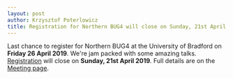 ```yaml
---
layout: post
author: Krzysztof Poterlowicz
title: Registration for Northern BUG4 will close on Sunday, 21st April 2019
---
```


Last chance to register for Northern BUG4 at the University of Bradford on **Friday 26 April 2019**. We're jam packed with some amazing talks.
[Registration](https://www.eventbrite.co.uk/e/northernbug-4-bradford-tickets-56409293716) will close on **Sunday, 21st April 2019**.
Full details are on the [Meeting page](https://northernbug.github.io/northernbug4).

